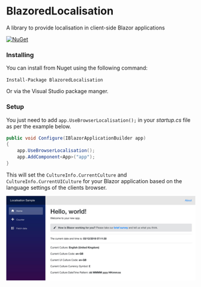 # BlazoredLocalisation
A library to provide localisation in client-side Blazor applications

[![NuGet](https://img.shields.io/nuget/v/BlazoredLocalisation.svg?style=flat-square)](https://www.nuget.org/packages/BlazoredLocalisation/)

### Installing

You can install from Nuget using the following command:

`Install-Package BlazoredLocalisation`

Or via the Visual Studio package manger.

### Setup

You just need to add `app.UseBrowserLocalisation();` in your _startup.cs_ file as per the example below.

```c#
public void Configure(IBlazorApplicationBuilder app)
{
    app.UseBrowserLocalisation();
    app.AddComponent<App>("app");
}
``` 

This will set the `CultureInfo.CurrentCulture` and `CultureInfo.CurrentUICulture` for your Blazor application based on the language settings of the clients browser.

![Screenshot of BlazorLocalisation](https://github.com/chrissainty/BlazoredLocalisation/blob/master/assets/BlazorLocalisation.jpg)
